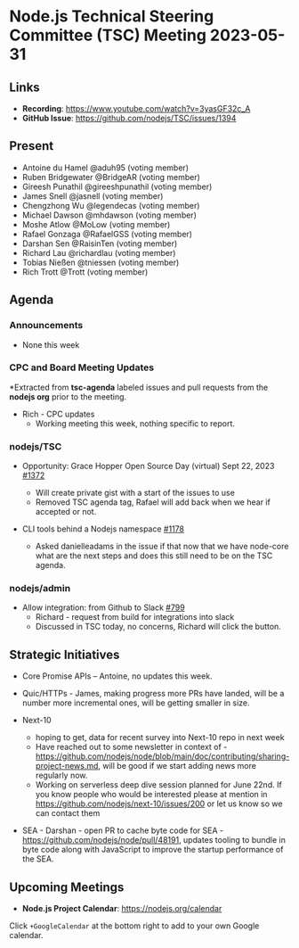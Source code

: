 # Node.js Technical Steering Committee (TSC) Meeting 2023-05-31

## Links

* **Recording**:  <https://www.youtube.com/watch?v=3yasGF32c_A>
* **GitHub Issue**: <https://github.com/nodejs/TSC/issues/1394>

## Present

* Antoine du Hamel @aduh95 (voting member)
* Ruben Bridgewater @BridgeAR (voting member)
* Gireesh Punathil @gireeshpunathil (voting member)
* James Snell @jasnell (voting member)
* Chengzhong Wu @legendecas (voting member)
* Michael Dawson @mhdawson (voting member)
* Moshe Atlow @MoLow (voting member)
* Rafael Gonzaga @RafaelGSS (voting member)
* Darshan Sen @RaisinTen (voting member)
* Richard Lau @richardlau (voting member)
* Tobias Nießen @tniessen (voting member)
* Rich Trott @Trott (voting member)

## Agenda

### Announcements

* None this week

### CPC and Board Meeting Updates

*Extracted from **tsc-agenda** labeled issues and pull requests from the **nodejs org** prior to the meeting.

* Rich - CPC updates
  * Working meeting this week, nothing specific to report.

### nodejs/TSC

* Opportunity: Grace Hopper Open Source Day (virtual) Sept 22, 2023 [#1372](https://github.com/nodejs/TSC/issues/1372)
  * Will create private gist with a start of the issues to use
  * Removed TSC agenda tag, Rafael will add back when we hear if accepted or not.

* CLI tools behind a Nodejs namespace [#1178](https://github.com/nodejs/TSC/issues/1178)
  * Asked danielleadams in the issue if that now that we have node-core what are the next steps and does this still need to be on the TSC agenda.

### nodejs/admin

* Allow integration: from Github to Slack [#799](https://github.com/nodejs/admin/issues/799)
  * Richard - request from build for integrations into slack
  * Discussed in TSC today, no concerns, Richard will click the button.

## Strategic Initiatives

* Core Promise APIs – Antoine, no updates this week.
* Quic/HTTPs - James, making progress more PRs have landed, will be a number more incremental ones, will be getting smaller in size.
* Next-10
  * hoping to get, data for recent survey into Next-10 repo in next week
  * Have reached out to some newsletter in context of - <https://github.com/nodejs/node/blob/main/doc/contributing/sharing-project-news.md>, will be good if we start adding news more regularly now.
  * Working on serverless deep dive session planned for June 22nd. If you know people who would be interested please at mention in <https://github.com/nodejs/next-10/issues/200> or let us know so we can contact them

* SEA - Darshan - open PR to cache byte code for SEA - <https://github.com/nodejs/node/pull/48191>, updates tooling to bundle in byte code along with JavaScript to improve the startup performance of the SEA.

## Upcoming Meetings

* **Node.js Project Calendar**: <https://nodejs.org/calendar>

Click `+GoogleCalendar` at the bottom right to add to your own Google calendar.
